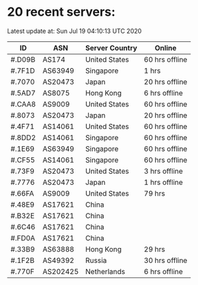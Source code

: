 # 20 recent servers:

Latest update at: Sun Jul 19 04:10:13 UTC 2020

| ID | ASN | Server Country | Online |
| -- | --- | -------------- | ------ |
| #.D09B | AS174 | United States | 60 hrs offline |
| #.7F1D | AS63949 | Singapore | 1 hrs |
| #.7070 | AS20473 | Japan | 20 hrs offline |
| #.5AD7 | AS8075 | Hong Kong | 6 hrs offline |
| #.CAA8 | AS9009 | United States | 60 hrs offline |
| #.8073 | AS20473 | Japan | 20 hrs offline |
| #.4F71 | AS14061 | United States | 60 hrs offline |
| #.8DD2 | AS14061 | Singapore | 60 hrs offline |
| #.1E69 | AS63949 | Singapore | 60 hrs offline |
| #.CF55 | AS14061 | Singapore | 60 hrs offline |
| #.73F9 | AS20473 | United States | 3 hrs offline |
| #.7776 | AS20473 | Japan | 1 hrs offline |
| #.66FA | AS9009 | United States | 79 hrs |
| #.48E9 | AS17621 | China | |
| #.B32E | AS17621 | China | |
| #.6C46 | AS17621 | China | |
| #.FD0A | AS17621 | China | |
| #.33B9 | AS63888 | Hong Kong | 29 hrs |
| #.1F2B | AS49392 | Russia | 30 hrs offline |
| #.770F | AS202425 | Netherlands | 6 hrs offline |

